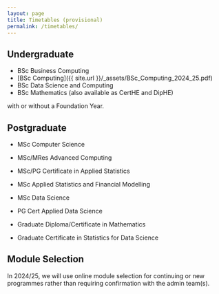 ```yaml
---
layout: page
title: Timetables (provisional)
permalink: /timetables/
---
```


## Undergraduate

+ BSc Business Computing
+ [BSc Computing]({{ site.url }}/_assets/BSc_Computing_2024_25.pdf)
+ BSc Data Science and Computing
+ BSc Mathematics (also available as CertHE and DipHE)

with or without a Foundation Year.

## Postgraduate

+ MSc Computer Science
+ MSc/MRes Advanced Computing
+ MSc/PG Certificate in Applied Statistics
+ MSc Applied Statistics and Financial Modelling
+ MSc Data Science

+ PG Cert Applied Data Science
+ Graduate Diploma/Certificate in Mathematics
+ Graduate Certificate in Statistics for Data Science

## Module Selection

In 2024/25, we will use online module selection for continuing or new programmes rather than requiring confirmation with the admin team(s).
